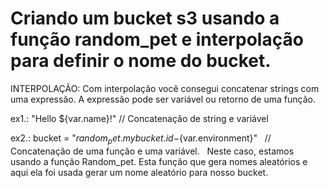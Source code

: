 # Criando um bucket s3 usando a função random_pet e interpolação para definir o nome do bucket.

INTERPOLAÇÃO: 
Com interpolação você consegui concatenar strings com uma expressão.  A expressão pode ser variável ou retorno de uma função.

ex1.: "Hello ${var.name}!"
  // Concatenação de string e variável
  
ex2.: bucket = "${random_pet.mybucket.id}-${var.environment}" &nbsp;
  // Concatenação de uma função e uma variável. &nbsp;
Neste caso, estamos usando a função Random_pet. Esta função que gera nomes aleatórios e aqui ela foi usada gerar um nome aleatório para nosso bucket.

